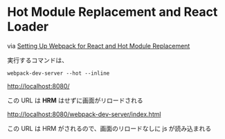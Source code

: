 # Hot Module Replacement and React Loader

via [Setting Up Webpack for React and Hot Module Replacement](https://robots.thoughtbot.com/setting-up-webpack-for-react-and-hot-module-replacement)

実行するコマンドは、

    webpack-dev-server --hot --inline

[http://localhost:8080/](http://localhost:8080/)

この URL は **HRM** はせずに画面がリロードされる

[http://localhost:8080/webpack-dev-server/index.html](http://localhost:8080/webpack-dev-server/index.html)

この URL は HRM がされるので、画面のリロードなしに js が読み込まれる
